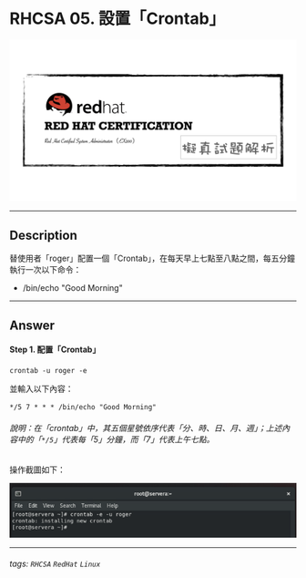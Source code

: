 # RHCSA 05. 設置「Crontab」

![](https://github.com/rickbsr/Certification-RedHat-RHCSA/blob/main/pics/redhat-rhcsa.png?raw=true)

---

## Description

替使用者「roger」配置一個「Crontab」，在每天早上七點至八點之間，每五分鐘執行一次以下命令：

- /bin/echo "Good Morning"

---

## Answer

#### Step 1. 配置「Crontab」

```shell
crontab -u roger -e 
```

並輸入以下內容：

```
*/5 7 * * * /bin/echo "Good Morning" 
```

###### 說明：在「crontab」中，其五個星號依序代表「分、時、日、月、週」；上述內容中的「`*/5`」代表每「5」分鐘，而「7」代表上午七點。

操作截圖如下：

![](https://github.com/rickbsr/Certification-RedHat-RHCSA/blob/main/pics/q05_crontab.png?raw=true)

---

###### tags: `RHCSA` `RedHat` `Linux`